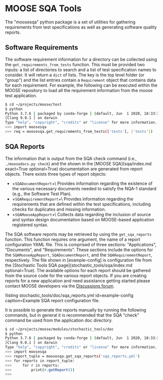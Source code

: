 # MOOSE SQA Tools

The "moosesqa" python package is a set of utilities for gathering requirements from
test specifications as well as generating software quality reports.

## Software Requirements

The software requirement information for a directory can be collected using the
`get_requirements_from_tests` function. This must be provided two inputs: a list of directories to
search and a list of test specification names to consider. It will return a `dict` of lists. The key
is the top level folder (or "group") and the list entries contain a `Requirement` object that
contains data for each requirement. For example, the following can be executed within the MOOSE
repository to load all the requirement information from the moose test application.

```bash
$ cd ~/projects/moose/test
$ python
Python 3.7.6 | packaged by conda-forge | (default, Jun  1 2020, 18:33:30)
[Clang 9.0.1 ] on darwin
Type "help", "copyright", "credits" or "license" for more information.
>>> import moosesqa
>>> req = moosesqa.get_requirements_from_tests(['tests'], ['tests'])
```

## SQA Reports

The information that is output from the SQA check command (i.e., `./moosedocs.py check`) and
the shown in the [MOOSE SQA](sqa/index.md exact=True optional=True) documentation are generated from report objects.
There exists three types of report objects:

- +`SQADocumentReport`+\\
  Provides information regarding the existence of the various necessary documents needed
  to satisfy the NQA-1 standard (e.g., the Software Test Plan).
- +`SQARequirementReport`+\\
  Provides information regarding the requirements that are defined within the test
  specifications, including checks for duplicates and missing information.
- +`SQAMooseAppReport`+\\
  Collects data regarding the inclusion of source and syntax design documentation based on
  MOOSE-based application registered syntax.

The SQA software reports may be retrieved by using the `get_sqa_reports` function. This function
requires one argument, the name of a report configuration YAML file. This is comprised of
three sections: "Applications", "Documents", and "Requirements". These sections include the
options for the `SQAMooseAppReport`, `SQADocumentReport`, and the `SQARequirementReport`,
respectively. The file shown in [example-config] is configuration file from the
[Stochastic Tools SQA page](stochastic_tools/sqa/index.md optional=True). The available options for
each report should be gathered from the source code for the various report objects. If you
are creating reports for a new application and need assistance getting started please
contact MOOSE developers via the [Discussions forum](https://github.com/idaholab/moose/discussions).

!listing stochastic_tools/doc/sqa_reports.yml id=example-config caption=Example SQA report configuration file.

It is possible to generate the reports manually by running the following commands, but in general
it is recommended that the SQA "check" command be used from the application doc directory.

```bash
$ cd ~/projects/moose/modules/stochastic_tools/doc
$ python
Python 3.7.6 | packaged by conda-forge | (default, Jun  1 2020, 18:33:30)
[Clang 9.0.1 ] on darwin
Type "help", "copyright", "credits" or "license" for more information.
>>> import moosesqa
>>> report_tuple = moosesqa.get_sqa_reports('sqa_reports.yml')
>>> for reports in report_tuple:
>>>     for r in reports:
>>>         print(r.getReport())
>>>
```
